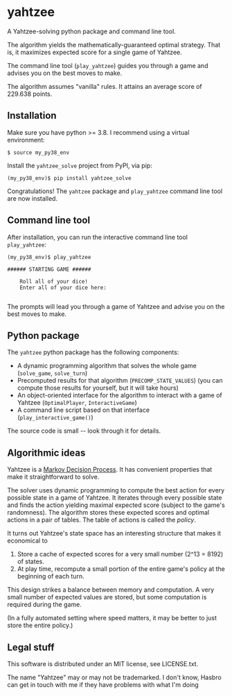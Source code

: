# yahtzee
A Yahtzee-solving python package and command line tool.

The algorithm yields the mathematically-guaranteed optimal strategy. That is, it maximizes expected score for a single game of Yahtzee.

The command line tool (`play_yahtzee`) guides you through a game and advises you on the best moves to make.

The algorithm assumes "vanilla" rules. It attains an average score of 229.638 points.

## Installation

Make sure you have python >= 3.8.
I recommend using a virtual environment:

`$ source my_py38_env`

Install the `yahtzee_solve` project from PyPI, via pip:

```
(my_py38_env)$ pip install yahtzee_solve
```

Congratulations! The `yahtzee` package and `play_yahtzee` command line tool are now installed.

## Command line tool
After installation, you can run the interactive command line tool `play_yahtzee`:

```
(my_py38_env)$ play_yahtzee

###### STARTING GAME ######

    Roll all of your dice!
    Enter all of your dice here:
    
```
The prompts will lead you through a game of Yahtzee and advise you on the best moves to make.

## Python package
The `yahtzee` python package has the following components:
* A dynamic programming algorithm that solves the whole game (`solve_game`, `solve_turn`)
* Precomputed results for that algorithm (`PRECOMP_STATE_VALUES`) (you can compute those results for yourself, but it will take hours)
* An object-oriented interface for the algorithm to interact with a game of Yahtzee (`OptimalPlayer`, `InteractiveGame`)
* A command line script based on that interface (`play_interactive_game()`)

The source code is small -- look through it for details.

## Algorithmic ideas

Yahtzee is a [Markov Decision Process](https://en.wikipedia.org/wiki/Markov_decision_process).
It has convenient properties that make it straightforward to solve.

The solver uses dynamic programming to compute the best action for every possible state in a game of Yahtzee.
It iterates through every possible state and finds the action yielding maximal expected score (subject to the game's randomness).
The algorithm stores these expected scores and optimal actions in a pair of tables.
The table of actions is called the _policy_.

It turns out Yahtzee's state space has an interesting structure that makes it economical to 
1. Store a cache of expected scores for a very small number (2^13 = 8192) of states.
2. At play time, recompute a small portion of the entire game's policy at the beginning of each turn.

This design strikes a balance between memory and computation. A very small number of expected values are stored, but some computation is required during the game.

(In a fully automated setting where speed matters, it may be better to just store the entire policy.)


## Legal stuff

This software is distributed under an MIT license, see LICENSE.txt.

The name "Yahtzee" may or may not be trademarked. I don't know, Hasbro can get in touch with me if they have problems with what I'm doing
